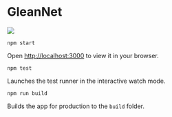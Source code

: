 # GleanNet

<a href="https://sm.ms/image/gQDvTtsoIwyBC4W" target="_blank"><img src="https://s2.loli.net/2023/06/07/gQDvTtsoIwyBC4W.png" /></a>

`npm start`

Open [http://localhost:3000](http://localhost:3000) to view it in your browser.

`npm test`

Launches the test runner in the interactive watch mode.

`npm run build`

Builds the app for production to the `build` folder.

